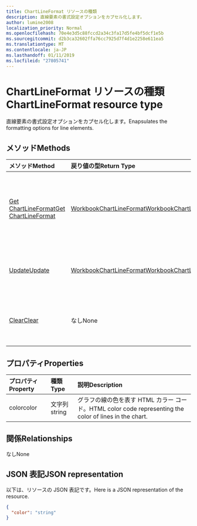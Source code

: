 ```yaml
---
title: ChartLineFormat リソースの種類
description: 直線要素の書式設定オプションをカプセル化します。
author: lumine2008
localization_priority: Normal
ms.openlocfilehash: 70e4e3d5c88fccd2a34c3fa17d5fe4bf5dcf1e5b
ms.sourcegitcommit: d2b3ca32602ffa76cc7925d7f4d1e2258e611ea5
ms.translationtype: MT
ms.contentlocale: ja-JP
ms.lasthandoff: 01/11/2019
ms.locfileid: "27805741"
---
```

# <a name="chartlineformat-resource-type"></a><span data-ttu-id="72389-103">ChartLineFormat リソースの種類</span><span class="sxs-lookup"><span data-stu-id="72389-103">ChartLineFormat resource type</span></span>

<span data-ttu-id="72389-104">直線要素の書式設定オプションをカプセル化します。</span><span class="sxs-lookup"><span data-stu-id="72389-104">Enapsulates the formatting options for line elements.</span></span>


## <a name="methods"></a><span data-ttu-id="72389-105">メソッド</span><span class="sxs-lookup"><span data-stu-id="72389-105">Methods</span></span>

| <span data-ttu-id="72389-106">メソッド</span><span class="sxs-lookup"><span data-stu-id="72389-106">Method</span></span>           | <span data-ttu-id="72389-107">戻り値の型</span><span class="sxs-lookup"><span data-stu-id="72389-107">Return Type</span></span>    |<span data-ttu-id="72389-108">説明</span><span class="sxs-lookup"><span data-stu-id="72389-108">Description</span></span>|
|:---------------|:--------|:----------|
|[<span data-ttu-id="72389-109">Get ChartLineFormat</span><span class="sxs-lookup"><span data-stu-id="72389-109">Get ChartLineFormat</span></span>](../api/chartlineformat-get.md) | [<span data-ttu-id="72389-110">WorkbookChartLineFormat</span><span class="sxs-lookup"><span data-stu-id="72389-110">WorkbookChartLineFormat</span></span>](chartlineformat.md) |<span data-ttu-id="72389-111">chartLineFormat オブジェクトのプロパティと関係を読み取ります。</span><span class="sxs-lookup"><span data-stu-id="72389-111">Read properties and relationships of chartLineFormat object.</span></span>|
|[<span data-ttu-id="72389-112">Update</span><span class="sxs-lookup"><span data-stu-id="72389-112">Update</span></span>](../api/chartlineformat-update.md) | [<span data-ttu-id="72389-113">WorkbookChartLineFormat</span><span class="sxs-lookup"><span data-stu-id="72389-113">WorkbookChartLineFormat</span></span>](chartlineformat.md) |<span data-ttu-id="72389-114">ChartLineFormat オブジェクトを更新します。</span><span class="sxs-lookup"><span data-stu-id="72389-114">Update ChartLineFormat object.</span></span> |
|[<span data-ttu-id="72389-115">Clear</span><span class="sxs-lookup"><span data-stu-id="72389-115">Clear</span></span>](../api/chartlineformat-clear.md)|<span data-ttu-id="72389-116">なし</span><span class="sxs-lookup"><span data-stu-id="72389-116">None</span></span>|<span data-ttu-id="72389-117">グラフ要素の線の書式をクリアします。</span><span class="sxs-lookup"><span data-stu-id="72389-117">Clear the line format of a chart element.</span></span>|

## <a name="properties"></a><span data-ttu-id="72389-118">プロパティ</span><span class="sxs-lookup"><span data-stu-id="72389-118">Properties</span></span>
| <span data-ttu-id="72389-119">プロパティ</span><span class="sxs-lookup"><span data-stu-id="72389-119">Property</span></span>     | <span data-ttu-id="72389-120">種類</span><span class="sxs-lookup"><span data-stu-id="72389-120">Type</span></span>   |<span data-ttu-id="72389-121">説明</span><span class="sxs-lookup"><span data-stu-id="72389-121">Description</span></span>|
|:---------------|:--------|:----------|
|<span data-ttu-id="72389-122">color</span><span class="sxs-lookup"><span data-stu-id="72389-122">color</span></span>|<span data-ttu-id="72389-123">文字列</span><span class="sxs-lookup"><span data-stu-id="72389-123">string</span></span>|<span data-ttu-id="72389-124">グラフの線の色を表す HTML カラー コード。</span><span class="sxs-lookup"><span data-stu-id="72389-124">HTML color code representing the color of lines in the chart.</span></span>|

## <a name="relationships"></a><span data-ttu-id="72389-125">関係</span><span class="sxs-lookup"><span data-stu-id="72389-125">Relationships</span></span>
<span data-ttu-id="72389-126">なし</span><span class="sxs-lookup"><span data-stu-id="72389-126">None</span></span>


## <a name="json-representation"></a><span data-ttu-id="72389-127">JSON 表記</span><span class="sxs-lookup"><span data-stu-id="72389-127">JSON representation</span></span>

<span data-ttu-id="72389-128">以下は、リソースの JSON 表記です。</span><span class="sxs-lookup"><span data-stu-id="72389-128">Here is a JSON representation of the resource.</span></span>

<!--{
  "blockType": "resource",
  "baseType": "microsoft.graph.entity",
  "optionalProperties": [],
  "@odata.type": "microsoft.graph.workbookChartLineFormat"
}-->

```json
{
  "color": "string"
}

```

<!-- uuid: 8fcb5dbc-d5aa-4681-8e31-b001d5168d79
2015-10-25 14:57:30 UTC -->
<!-- {
  "type": "#page.annotation",
  "description": "ChartLineFormat resource",
  "keywords": "",
  "section": "documentation",
  "tocPath": ""
}-->

